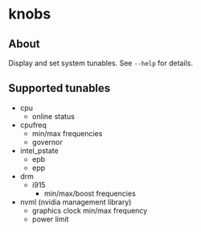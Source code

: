 # knobs

## About

Display and set system tunables. See `--help` for details.

## Supported tunables

- cpu
  - online status
- cpufreq
  - min/max frequencies
  - governor
- intel_pstate
  - epb
  - epp
- drm
  - i915
    - min/max/boost frequencies
- nvml (nvidia management library)
  - graphics clock min/max frequency
  - power limit

